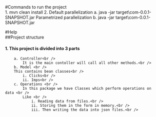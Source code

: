 #Commands to run the project<br />
	1. mvn clean install
	2. Default parallelization
		a. java -jar target\com-0.0.1-SNAPSHOT.jar
	   Parametrized parallelization
		b. java -jar target\com-0.0.1-SNAPSHOT.jar <count>
	   
#Help <br />
##Project structure<br />
####	1. This project is divided into 3 parts<br />
		a. Controller<br />
			It is the main contoller will call all other methods.<br />
		b. Model <br />
		This contains bean classes<br />
			i. Clicks<br />
			ii. Imps<br />
		c. Operations <br />
			In this package we have Classes which perform operations on data <br />
			Like <br />
				i. Reading data from files.<br />
				ii. Storing them in the form in memory.<br />
				iii. Then writing the data into json files.<br />

